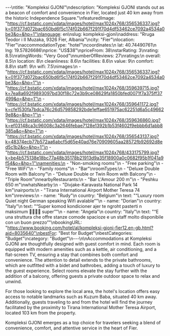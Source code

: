---\ntitle: "Kompleksi GJONI"\ndescription: "Kompleksi GJONI stands out as a beacon of comfort and convenience in Fier, located just 40 km away from the historic Independence Square."\nfeaturedImage: "https://cf.bstatic.com/xdata/images/hotel/max1024x768/356536337.jpg?k=01f377d072bac650bd6f5c174f02b667f291f70d4df53462ce7092a4534a0be3&o=&hp=1"\nlanguage: en\nslug: kompleksi-gjoni\naddress: "Rruga Teodor i II Muzaka, 9326 Fier, Albania"\ncity: "Fier"\nlocation: "Fier"\naccommodationType: "hotel"\ncoordinates:\n  lat: 40.74490761\n  lng: 19.57826686\nprice: "US$38"\npriceFrom: 38\nstarRating: 3\nrating: 8.5\nratingWords: "Very Good"\nnumberOfReviews: 27\nratings:\n  overall: 8.5\n  location: 8\n  cleanliness: 8.6\n  facilities: 8.6\n  value: 9\n  comfort: 8.8\n  staff: 9\n  wifi: 7.5\nimages:\n  - "https://cf.bstatic.com/xdata/images/hotel/max1024x768/356536337.jpg?k=01f377d072bac650bd6f5c174f02b667f291f70d4df53462ce7092a4534a0be3&o=&hp=1"\n  - "https://cf.bstatic.com/xdata/images/hotel/max1024x768/359639715.jpg?k=7ea8a692f9893097bd30f18c72e3b9ce08629fa1850bfed0071f7a375ff37499&o=&hp=1"\n  - "https://cf.bstatic.com/xdata/images/hotel/max1024x768/359641172.jpg?k=cfe1530fa7bdca76c26d579858292bde1effae651975ac62251d6a5c496629e8&o=&hp=1"\n  - "https://cf.bstatic.com/xdata/images/hotel/max1024x768/359636860.jpg?k=ef03148ca3c96008c3a2646febae7128e1392b1b53f4602f9ebbb6d1abb8385a&o=&hp=1"\n  - "https://cf.bstatic.com/xdata/images/hotel/max1024x768/356543137.jpg?k=48374ecb77b572aa6abcf5d65e40ad76e70909605aa28572fb92692d8ed5c1b2&o=&hp=1"\n  - "https://cf.bstatic.com/xdata/images/hotel/max1024x768/433175799.jpg?k=be4b575138e18bc77a48b35178b21913d9a35f18900a0c0682f95b1f041a9f54&o=&hp=1"\namenities:\n  - "Non-smoking rooms"\n  - "Free parking"\n  - "Free WiFi"\n  - "Family rooms"\n  - "Bar"\nroomTypes:\n  - "Deluxe Double Room with Balcony"\n  - "Deluxe Double or Twin Room with Balcony"\n  - "Triple Room"\nnearbyRestaurants:\n  - "Bar L'Amour 200 m"\n  - "Peshku 650 m"\nwhatsNearby:\n  - "Divjake-Karavasta National Park 14 km"\nairports:\n  - "Tirana International Airport Mother Teresa 74 km"\nreviews:\n  - name: "Rudy"\n    country: "Belgium"\n    text: "“Luxury room
Quiet night
German speaking
Wifi avalable”"\n  - name: "Dorian"\n    country: "Italy"\n    text: "“Super komod kondicioner ajer te ngroht pasterti n maksimum 🖐🏻🤌🏻 super”"\n  - name: "Angela"\n    country: "Italy"\n    text: "“E una struttura che offre stanze comode spacioze e un staff molto disponibile con un buon prezzo”"\nbookingURL: "https://www.booking.com/hotel/al/kompleksi-gjoni-fier12.en-gb.html?aid=8035640"\nbestFor: "Best for Budget"\nbestCategories: "Budget"\ncategory: "Budget"\n---\n\nAccommodations at Kompleksi GJONI are thoughtfully designed with guest comfort in mind. Each room is equipped with modern amenities such as a kettle, air conditioning, and a flat-screen TV, ensuring a stay that combines both comfort and convenience. The attention to detail extends to the private bathrooms, which are outfitted with a bidet and bathrobes, adding a touch of luxury to the guest experience. Select rooms elevate the stay further with the addition of a balcony, offering guests a private outdoor space to relax and unwind.

For those looking to explore the local area, the hotel's location offers easy access to notable landmarks such as Kuzum Baba, situated 40 km away. Additionally, guests traveling to and from the hotel will find the journey facilitated by the proximity to Tirana International Mother Teresa Airport, located 103 km from the property.

Kompleksi GJONI emerges as a top choice for travelers seeking a blend of convenience, comfort, and attentive service in the heart of Fier.